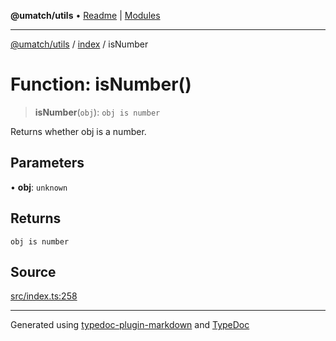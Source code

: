 **@umatch/utils** • [Readme](../../index.md) \| [Modules](../../modules.md)

***

[@umatch/utils](../../modules.md) / [index](../index.md) / isNumber

# Function: isNumber()

> **isNumber**(`obj`): `obj is number`

Returns whether obj is a number.

## Parameters

• **obj**: `unknown`

## Returns

`obj is number`

## Source

[src/index.ts:258](https://github.com/umatch-oficial/utils/blob/4c813c4/src/index.ts#L258)

***

Generated using [typedoc-plugin-markdown](https://www.npmjs.com/package/typedoc-plugin-markdown) and [TypeDoc](https://typedoc.org/)
